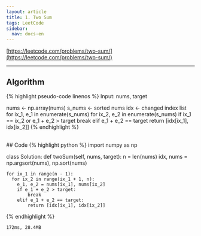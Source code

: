 ```yaml
---
layout: article
title: 1. Two Sum
tags: LeetCode
sidebar:
  nav: docs-en
---
```


[https://leetcode.com/problems/two-sum/](https://leetcode.com/problems/two-sum/)

<!--more-->

---

## Algorithm
{% highlight pseudo-code linenos %}
Input: nums, target

nums ← np.array(nums)
s_nums ← sorted nums
idx ← changed index list
for ix_1, e_1 in enumerate(s_nums)
  for ix_2, e_2 in enumerate(s_nums)
    if ix_1 == ix_2 or e_1 + e_2 > target
      break
    elif e_1 + e_2 == target
      return [idx[ix_1], idx[ix_2]]
{% endhighlight %}

<br>
## Code
{% highlight python %}
import numpy as np

class Solution:
  def twoSum(self, nums, target):
    n = len(nums)
    idx, nums = np.argsort(nums), np.sort(nums)

    for ix_1 in range(n - 1):
      for ix_2 in range(ix_1 + 1, n):
        e_1, e_2 = nums[ix_1], nums[ix_2]
        if e_1 + e_2 > target:
            break
        elif e_1 + e_2 == target:
            return [idx[ix_1], idx[ix_2]]
{% endhighlight %}

    172ms, 28.4MB
